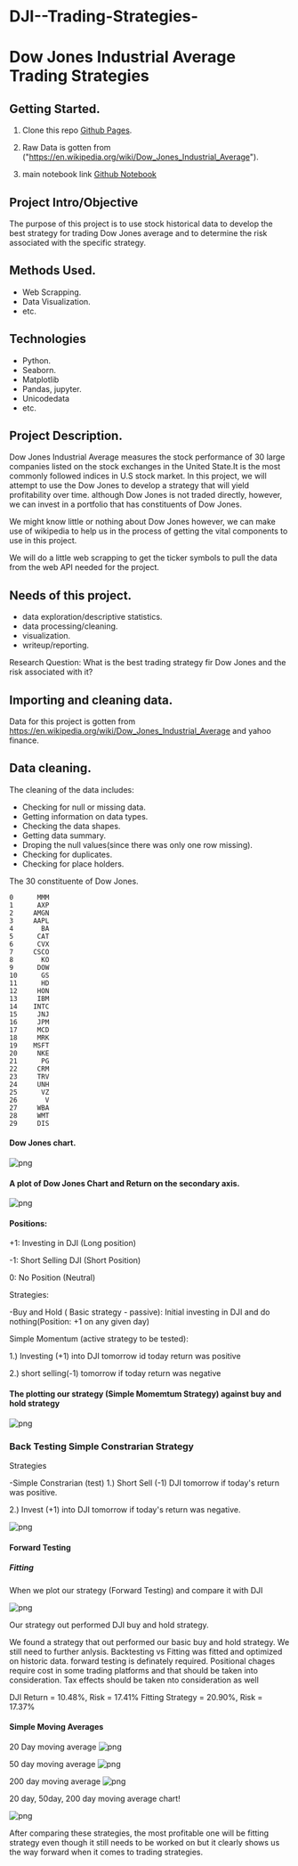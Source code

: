 # DJI--Trading-Strategies-

# Dow Jones Industrial Average Trading Strategies

## Getting Started.

1. Clone this repo [Github Pages](https://github.com/Dantarshi/DJI--Trading-Strategies-).

2. Raw Data is gotten from ("https://en.wikipedia.org/wiki/Dow_Jones_Industrial_Average").

3. main notebook link [Github Notebook](https://github.com/Dantarshi/DJI--Trading-Strategies-/blob/main/DJI%20Strategy.ipynb)


## Project Intro/Objective
The purpose of this project is to use stock historical data to develop the best strategy for trading Dow Jones average and to determine the risk associated with the specific strategy.


## Methods Used.
* Web Scrapping.
* Data Visualization.
* etc.

## Technologies 
* Python.
* Seaborn.
* Matplotlib
* Pandas, jupyter.
* Unicodedata
* etc. 

## Project Description.
Dow Jones Industrial Average measures the stock performance of 30 large companies listed on the stock exchanges in the United State.It is the most commonly followed indices in U.S stock market. 
In this project, we will attempt to use the Dow Jones to develop a strategy that will yield profitability over time. although Dow Jones is not traded directly, however, we can invest in a portfolio that has constituents of Dow Jones.

We might know little or nothing about Dow Jones however, we can make use of wikipedia to help us in the process of getting the vital components to use in this project.

We will do a little web scrapping to get the ticker symbols to pull the data from the web API needed for the project.

## Needs of this project.

- data exploration/descriptive statistics.
- data processing/cleaning.
- visualization.
- writeup/reporting.

Research Question: What is the best trading strategy fir Dow Jones and the risk associated with it? 

## Importing and cleaning data.

Data for this project is gotten from https://en.wikipedia.org/wiki/Dow_Jones_Industrial_Average and yahoo finance.


## Data cleaning.

The cleaning of the data includes:
* Checking for null or missing data.
* Getting information on data types.
* Checking the data shapes.
* Getting data summary.
* Droping the null values(since there was only one row missing).
* Checking for duplicates.
* Checking for place holders.


The 30 constituente of Dow Jones.

    0      MMM
    1      AXP
    2     AMGN
    3     AAPL
    4       BA
    5      CAT
    6      CVX
    7     CSCO
    8       KO
    9      DOW
    10      GS
    11      HD
    12     HON
    13     IBM
    14    INTC
    15     JNJ
    16     JPM
    17     MCD
    18     MRK
    19    MSFT
    20     NKE
    21      PG
    22     CRM
    23     TRV
    24     UNH
    25      VZ
    26       V
    27     WBA
    28     WMT
    29     DIS


#### Dow Jones chart.


![png](Dow_jones_chart.png)



#### A plot of Dow Jones Chart and Return on the secondary axis.


![png](DJC_R.png)


#### Positions:

+1: Investing in DJI (Long position)

-1: Short Selling DJI (Short Position)

0: No Position (Neutral)

Strategies:

-Buy and Hold ( Basic strategy - passive): Initial investing in DJI and do nothing(Position: +1 on any given day)

Simple Momentum (active strategy to be tested):

1.) Investing (+1) into DJI tomorrow id today return was positive

2.) short selling(-1) tomorrow if today return was negative


#### The plotting our strategy (Simple Momemtum Strategy) against buy and hold strategy



![png](SMS.png)



### Back Testing Simple Constrarian Strategy

Strategies

-Simple Constrarian (test)
1.) Short Sell (-1) DJI tomorrow if today's return was positive.

2.) Invest (+1) into DJI tomorrow if today's return was negative.


![png](SC.png)



#### Forward Testing

##### Fitting

When we plot our strategy (Forward Testing) and compare it with DJI


![png](fitting.png)


Our strategy out performed DJI buy and hold strategy.


We found a strategy that out performed our basic buy and hold strategy. We still need to further anlysis.
Backtesting vs Fitting was fitted and optimized on historic data. forward testing is definately required. 
Positional chages require cost in some trading platforms and that should be taken into consideration. Tax effects should be taken nto consideration as well

DJI Return = 10.48%, Risk = 17.41%
Fitting Strategy =  20.90%, Risk = 17.37%


#### Simple Moving Averages

20 Day moving average
![png](SMA20.png)

50 day moving average
![png](SMA50.png)


200 day moving average
![png](SMA200.png)


20 day, 50day, 200 day moving average chart!

![png](SMA20_50_200.png)

After comparing these strategies, the most profitable one will be fitting strategy 
even though it still needs to be worked on but it clearly shows us the way forward
when it comes to trading strategies.
